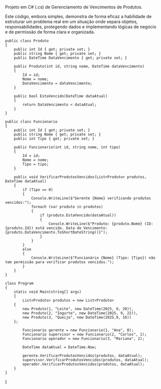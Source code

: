 Projeto em C# (.cs) de Gerenciamento de Vencimentos de Produtos.

Este código, embora simples, demonstra de forma eficaz a habilidade de estruturar um problema real em um situação onde separa objetos, responsabilidades, protegendo dados e implementando lógicas de negócio e de permissão de forma clara e organizada.



    public class Produto
    {
        public int Id { get; private set; }
        public string Nome { get; private set; }
        public DateTime DataVencimento { get; private set; }

        public Produto(int id, string nome, DateTime dataVencimento)
        {
            Id = id;
            Nome = nome;
            DataVencimento = dataVencimento;
        }

        public bool EstaVencido(DateTime dataAtual)
        {
            return DataVencimento < dataAtual;
        }
    }

    public class Funcionario
    {
        public int Id { get; private set; }
        public string Nome { get; private set; }
        public int Tipo { get; private set; }

        public Funcionario(int id, string nome, int tipo)
        {
            Id = id;
            Nome = nome;
            Tipo = tipo;
        }

        public void VerificarProdutosVencidos(List<Produto> produtos, DateTime dataAtual)
        {
            if (Tipo == 0)
            {
                Console.WriteLine($"Gerente {Nome} verificando produtos vencidos:");
                foreach (var produto in produtos)
                {
                    if (produto.EstaVencido(dataAtual))
                    {
                        Console.WriteLine($"Produto: {produto.Nome} (ID: {produto.Id}) está vencido. Data de Vencimento: {produto.DataVencimento.ToShortDateString()}");
                    }
                }
            }
            else
            {
                Console.WriteLine($"Funcionário {Nome} (Tipo: {Tipo}) não tem permissão para verificar produtos vencidos.");
            }
        }
    }

    class Program
    {
        static void Main(string[] args)
        {
            List<Produto> produtos = new List<Produto>
        {
            new Produto(1, "Leite", new DateTime(2025, 9, 20)),
            new Produto(2, "Iogurte", new DateTime(2025, 9, 22)),
            new Produto(3, "Queijo", new DateTime(2025,9, 16))
        };

            Funcionario gerente = new Funcionario(1, "Ana", 0);
            Funcionario supervisor = new Funcionario(2, "Carlos", 1);
            Funcionario operador = new Funcionario(3, "Mariana", 2);

            DateTime dataAtual = DateTime.Now;

            gerente.VerificarProdutosVencidos(produtos, dataAtual);
            supervisor.VerificarProdutosVencidos(produtos, dataAtual);
            operador.VerificarProdutosVencidos(produtos, dataAtual);
        }
    }
}

